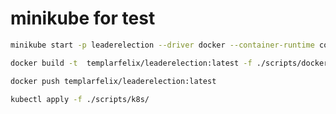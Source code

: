 # minikube for test
```bash
minikube start -p leaderelection --driver docker --container-runtime containerd 
```

```bash
docker build -t  templarfelix/leaderelection:latest -f ./scripts/docker/Dockerfile .
```

```bash
docker push templarfelix/leaderelection:latest
```

```bash
kubectl apply -f ./scripts/k8s/
```
